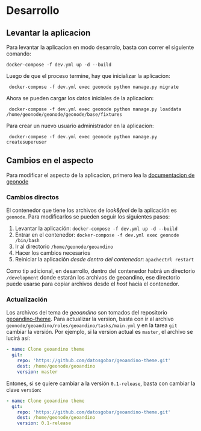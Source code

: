 # Desarrollo

## Levantar la aplicacion

Para levantar la aplicacion en modo desarrolo, basta con correr el siguiente comando:

    docker-compose -f dev.yml up -d --build

Luego de que el proceso termine, hay que inicializar la aplicacion:

     docker-compose -f dev.yml exec geonode python manage.py migrate

Ahora se pueden cargar los datos iniciales de la aplicacion:

     docker-compose -f dev.yml exec geonode python manage.py loaddata /home/geonode/geonode/geonode/base/fixtures

Para crear un nuevo usuario administrador en la aplicacion:

     docker-compose -f dev.yml exec geonode python manage.py createsuperuser

## Cambios en el aspecto

Para modificar el aspecto de la aplicacion, primero lea la [documentacion de geonode](https://geonode.readthedocs.io/en/master/tutorials/admin/customize_lookfeel/customize/theme_admin.html)

### Cambios directos

El contenedor que tiene los archivos de *look&feel* de la aplicación es `geonode`.
Para modificarlos se pueden seguir los siguientes pasos:

1. Levantar la aplicación: `docker-compose -f dev.yml up -d --build`
1. Entrar en el contenedor: `docker-compose -f dev.yml exec geonode /bin/bash`
1. Ir al directorio `/home/geonode/geoandino`
1. Hacer los cambios necesarios
1. Reiniciar la aplicación *desde dentro del contenedor*: `apachectrl restart`

Como tip adicional, en desarrollo, dentro del contenedor habrá un directorio `/development` donde estarán los archivos de geoandino, ese directorio puede usarse para copiar archivos desde el *host* hacia el contenedor.

### Actualización

Los archivos del tema de *geoandino* son tomados del repositorio [geoandino-theme](https://github.com/datosgobar/geoandino-theme).
Para actualizar la version, basta con ir al archivo `geonode/geoandino/roles/geoandino/tasks/main.yml` y en la tarea `git` cambiar la versión.
Por ejemplo, si la version actual es `master`, el archivo se lucirá así:

```yml
- name: Clone geoandino theme
  git:
    repo: 'https://github.com/datosgobar/geoandino-theme.git'
    dest: /home/geonode/geoandino
    version: master
```

Entones, si se quiere cambiar a la versión `0.1-release`, basta con cambiar la clave `version`:

```yml
- name: Clone geoandino theme
  git:
    repo: 'https://github.com/datosgobar/geoandino-theme.git'
    dest: /home/geonode/geoandino
    version: 0.1-release
```